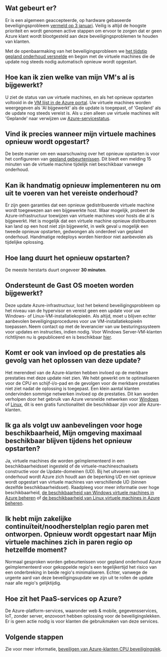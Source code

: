 

## <a name="what-is-happening"></a>Wat gebeurt er?

Er is een algemeen geaccepteerde, op hardware gebaseerde beveiligingsprobleem [vermeld op 3 januari](https://googleprojectzero.blogspot.com/2018/01/reading-privileged-memory-with-side.html). Veilig is altijd de hoogste prioriteit en wordt genomen active stappen om ervoor te zorgen dat er geen Azure klant wordt blootgesteld aan deze beveiligingsproblemen te houden van klanten.

Met de openbaarmaking van het beveiligingsprobleem we [het tijdstip gepland onderhoud versnelde](https://azure.microsoft.com/blog/securing-azure-customers-from-cpu-vulnerability/) en begon met de virtuele machines die de update nog steeds nodig automatisch opnieuw wordt opgestart.
 
## <a name="how-can-i-see-which-of-my-vms-are-already-updated"></a>Hoe kan ik zien welke van mijn VM's al is bijgewerkt? 

U ziet de status van uw virtuele machines, en als het opnieuw opstarten voltooid in de [VM lijst in de Azure portal](https://aka.ms/T08tdc). Uw virtuele machines worden weergegeven als 'Al bijgewerkt' als de update is toegepast, of 'Gepland' als de update nog steeds vereist is. Als u zien alleen uw virtuele machines wilt 'Geplande' naar verwijzen uw [Azure-servicestatus](https://portal.azure.com/).

## <a name="can-i-find-out-exactly-when-my-vms-will-be-rebooted"></a>Vind ik precies wanneer mijn virtuele machines opnieuw wordt opgestart?

De beste manier om een waarschuwing over het opnieuw opstarten is voor het configureren van [gepland gebeurtenissen](https://docs.microsoft.com/azure/virtual-machines/windows/scheduled-events). Dit biedt een melding 15 minuten van de virtuele machine tijdelijk niet beschikbaar vanwege onderhoud.

## <a name="can-i-manually-redeploy-now-to-perform-the-required-maintenance"></a>Kan ik handmatig opnieuw implementeren nu om uit te voeren van het vereiste onderhoud? 

Er zijn geen garanties dat een opnieuw gedistribueerde virtuele machine wordt toegewezen aan een bijgewerkte host. Waar mogelijk, probeert de Azure-infrastructuur toewijzen van virtuele machines voor hosts die al is bijgewerkt. Het is mogelijk dat een virtuele machine opnieuw distribueren kan land op een host niet zijn bijgewerkt, in welk geval u mogelijk een tweede opnieuw opstarten, gedwongen als onderdeel van gepland onderhoud. Handmatige redeploys worden hierdoor niet aanbevolen als tijdelijke oplossing.

## <a name="how-long-will-the-reboot-take"></a>Hoe lang duurt het opnieuw opstarten? 

De meeste herstarts duurt ongeveer **30 minuten**.

## <a name="does-the-guest-os-need-to-be-updated"></a>Ondersteunt de Gast OS moeten worden bijgewerkt? 

Deze update Azure-infrastructuur, lost het bekend beveiligingsprobleem op het niveau van de hypervisor en vereist geen een update voor uw Windows- of Linux-VM-installatiekopieën. Als altijd, moet u blijven echter aanbevolen beveiligingsprocedures voor uw VM-installatiekopieën toepassen. Neem contact op met de leverancier van uw besturingssysteem voor updates en instructies, indien nodig. Voor Windows Server-VM-klanten richtlijnen nu is gepubliceerd en is beschikbaar [hier](../articles/virtual-machines/windows/mitigate-se.md).

## <a name="will-there-be-a-performance-impact-as-a-result-of-resolving-this-update"></a>Komt er ook van invloed op de prestaties als gevolg van het oplossen van deze update?

Het merendeel van de Azure-klanten hebben invloed op de merkbare prestaties met deze update niet zien. We hebt gewerkt om te optimaliseren voor de CPU en schijf-i/o-pad en de gevolgen voor de merkbare prestaties niet ziet nadat de oplossing is toegepast. Een klein aantal klanten ondervinden sommige netwerken invloed op de prestaties. Dit kan worden verholpen door het gebruik van Azure versnelde netwerken voor [Windows](https://docs.microsoft.com/azure/virtual-network/create-vm-accelerated-networking-powershell) of [Linux](https://docs.microsoft.com/azure/virtual-network/create-vm-accelerated-networking-cli), dit is een gratis functionaliteit die beschikbaar zijn voor alle Azure-klanten.

## <a name="i-follow-your-recommendations-for-high-availability-will-my-environment-remain-highly-available-during-the-reboot"></a>Ik ga als volgt uw aanbevelingen voor hoge beschikbaarheid, Mijn omgeving maximaal beschikbaar blijven tijdens het opnieuw opstarten?

Ja, virtuele machines die worden geïmplementeerd in een beschikbaarheidsset ingesteld of de virtuele-machineschaalsets constructie voor de Update-domeinen (UD). Bij het uitvoeren van onderhoud wordt Azure zich houdt aan de beperking UD en niet opnieuw wordt opgestart van virtuele machines van verschillende UD (binnen dezelfde beschikbaarheidsset). Raadpleeg voor meer informatie over hoge beschikbaarheid, [de beschikbaarheid van Windows virtuele machines in Azure beheren](https://docs.microsoft.com/azure/virtual-machines/windows/manage-availability) of [de beschikbaarheid van Linux virtuele machines in Azure beheren](https://docs.microsoft.com/azure/virtual-machines/linux/manage-availability).

## <a name="i-have-architected-my-business-continuitydisaster-recovery-plan-using-region-pairs-will-reboots-to-my-vms-occur-in-region-pairs-at-the-same-time"></a>Ik hebt mijn zakelijke continuïteit/noodherstelplan regio paren met ontworpen. Opnieuw wordt opgestart naar Mijn virtuele machines zich in paren regio op hetzelfde moment?

Normaal gesproken worden gebeurtenissen voor gepland onderhoud Azure geïmplementeerd voor gekoppelde regio's een tegelijkertijd het risico van een onderbreking in beide regio's minimaliseren. Echter, vanwege de urgente aard van deze beveiligingsupdate we zijn uit te rollen de update naar alle regio's gelijktijdig.

## <a name="what-about-paas-services-on-azure"></a>Hoe zit het PaaS-services op Azure?  

De Azure-platform-services, waaronder web & mobile, gegevensservices, IoT, zonder server, enzovoort hebben oplossing voor de beveiligingslekken. Er is geen actie nodig is voor klanten die gebruikmaken van deze services.

## <a name="next-steps"></a>Volgende stappen

Zie voor meer informatie, [beveiligen van Azure-klanten CPU beveiligingslek](https://azure.microsoft.com/blog/securing-azure-customers-from-cpu-vulnerability/).
